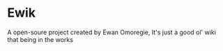 # Ewik
A open-soure project created by Ewan Omoregie, It's just a good ol' wiki that being in the works
